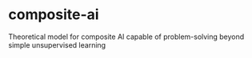# composite-ai
Theoretical model for composite AI capable of problem-solving beyond simple unsupervised learning
